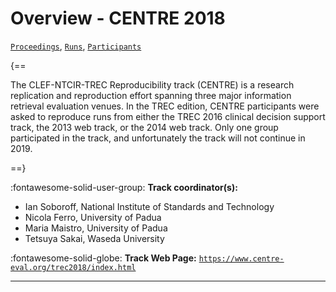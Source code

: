 # Overview - CENTRE 2018

[`Proceedings`](./proceedings.md), [`Runs`](./runs.md), [`Participants`](./participants.md)

{==

The CLEF-NTCIR-TREC Reproducibility track (CENTRE) is a research replication and reproduction effort spanning three major information retrieval evaluation venues. In the TREC edition, CENTRE participants were asked to reproduce runs from either the TREC 2016 clinical decision support track, the 2013 web track, or the 2014 web track. Only one group participated in the track, and unfortunately the track will not continue in 2019.

==}

:fontawesome-solid-user-group: **Track coordinator(s):**

- Ian Soboroff, National Institute of Standards and Technology 
- Nicola Ferro, University of Padua 
- Maria Maistro, University of Padua 
- Tetsuya Sakai, Waseda University 

:fontawesome-solid-globe: **Track Web Page:** [`https://www.centre-eval.org/trec2018/index.html`](https://www.centre-eval.org/trec2018/index.html) 

---

